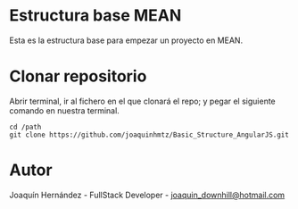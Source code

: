 # Estructura base MEAN
Esta es la estructura base para empezar un proyecto en MEAN.

Clonar repositorio
==================
Abrir terminal, ir al fichero en el que clonará el repo; y pegar el siguiente comando en nuestra terminal.

```
cd /path
git clone https://github.com/joaquinhmtz/Basic_Structure_AngularJS.git
```


Autor
=========
Joaquín Hernández - FullStack Developer - joaquin_downhill@hotmail.com

